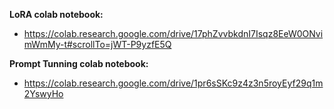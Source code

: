 **LoRA colab notebook:**
- https://colab.research.google.com/drive/17phZvvbkdnI7Isqz8EeW0ONvimWmMy-t#scrollTo=jWT-P9yzfE5Q

**Prompt Tunning colab notebook:**
- https://colab.research.google.com/drive/1pr6sSKc9z4z3n5royEyf29q1m2YswyHo